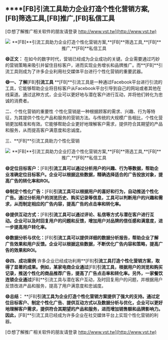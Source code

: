 ## ****[FB]**引流工具助力企业打造个性化营销方案,**[FB]**筛选工具,**[FB]**推广,**[FB]**私信工具**

[😍想了解推广相关软件的朋友请登录 http://www.vst.tw](http://www.vst.tw)

 <center><img src="https://vst.tw/MP4/tuiguang/png/0.png" alt="**[FB]**引流工具助力企业打造个性化营销方案,**[FB]**筛选工具,**[FB]**推广,**[FB]**私信工具"></center>

**😄正文：**
在如今的数字时代，营销已经成为企业成功的关键。企业需要通过巧妙的营销策略来吸引并留住目标客户，进而实现业务增长和品牌推广。而**[FB]**引流工具则成为了许多企业利用社交媒体平台进行个性化营销的重要武器。

**😄一、了解**[FB]**引流工具**
**[FB]**引流工具是一种通过Facebook平台进行引流的工具，它能够帮助企业将目标客户从Facebook平台引导到自己的网站或者其他在线渠道。通过这种方式，企业可以更好地与潜在客户进行互动，并将他们转化为忠诚的消费者。

二、个性化营销的重要性
个性化营销是一种根据顾客的需求、兴趣、行为等特征，为其提供个性化产品和服务的营销方法。与传统的大规模广告相比，个性化营销更加精准和有效。它能够帮助企业更好地理解客户需求，提供符合其期望的产品和服务，从而提高客户满意度和忠诚度。

三、**[FB]**引流工具助力个性化营销

 <center><img src="https://vst.tw/MP4/tuiguang/png/3.png" alt="**[FB]**引流工具助力企业打造个性化营销方案,**[FB]**筛选工具,**[FB]**推广,**[FB]**私信工具"></center>

**😄定位目标客户：**[FB]**引流工具可以通过分析用户的兴趣、行为等数据，帮助企业准确定位目标客户。企业可以根据这些数据，精确选择适合的广告投放对象，提高广告的转化率和ROI。**

**😄制定个性化广告：**[FB]**引流工具可以根据用户的喜好和行为，自动推送个性化广告。通过分析用户的浏览历史、购买记录等信息，工具可以判断用户的兴趣和需求，从而制定相应的广告内容，提高广告的点击率和转化率。**

**😄提供互动方式：**[FB]**引流工具可以通过评论、私信等方式与潜在客户进行互动。企业可以及时回复用户的问题和反馈，增加用户对品牌的信任感和满意度，进一步提高用户转化率。**

**😄数据分析与优化：**[FB]**引流工具可以提供详细的数据分析报告，帮助企业了解广告效果和用户反馈。企业可以根据这些数据，不断优化广告内容和策略，提高广告的效果和ROI。**

**😄四、成功案例**
许多企业已经成功利用**[FB]**引流工具打造个性化营销方案，取得了显著的成果。例如，某家电商企业通过**[FB]**引流工具，根据用户的浏览和购买记录，推送个性化的商品推荐广告，提高了广告点击率和转化率。另外，一家餐饮连锁企业通过**[FB]**引流工具与潜在客户互动，及时回复用户的问题，并根据用户反馈改进产品和服务，提高了用户满意度和忠诚度。

**😄总结：**
**[FB]**引流工具为企业打造个性化营销方案提供了强大的支持。通过定位目标客户、制定个性化广告、提供互动方式以及数据分析与优化，企业可以更好地理解客户需求，提供符合其期望的产品和服务，进而增加销售额和品牌影响力。因此，**[FB]**引流工具已经成为许多企业在社交媒体平台上实现个性化营销的利器。

[😍想了解推广相关软件的朋友请登录 http://www.vst.tw](http://www.vst.tw)



